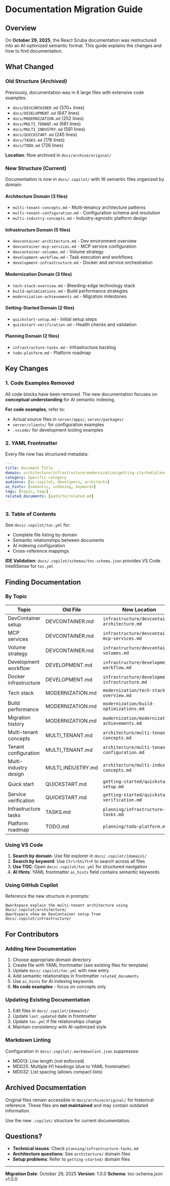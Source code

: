 # Documentation Migration Guide

## Overview

On **October 29, 2025**, the React Scuba documentation was restructured into an AI-optimized semantic format. This guide explains the changes and how to find documentation.

## What Changed

### Old Structure (Archived)

Previously, documentation was in 8 large files with extensive code examples:

- `docs/DEVCONTAINER.md` (370+ lines)
- `docs/DEVELOPMENT.md` (647 lines)
- `docs/MODERNIZATION.md` (252 lines)
- `docs/MULTI_TENANT.md` (681 lines)
- `docs/MULTI_INDUSTRY.md` (561 lines)
- `docs/QUICKSTART.md` (245 lines)
- `docs/TASKS.md` (178 lines)
- `docs/TODO.md` (726 lines)

**Location**: Now archived in `docs/archive/original/`

### New Structure (Current)

Documentation is now in `docs/.copilot/` with 16 semantic files organized by domain:

#### Architecture Domain (3 files)

- `multi-tenant-concepts.md` - Multi-tenancy architecture patterns
- `multi-tenant-configuration.md` - Configuration schema and resolution
- `multi-industry-concepts.md` - Industry-agnostic platform design

#### Infrastructure Domain (5 files)

- `devcontainer-architecture.md` - Dev environment overview
- `devcontainer-mcp-services.md` - MCP service configuration
- `devcontainer-volumes.md` - Volume strategy
- `development-workflow.md` - Task execution and workflows
- `development-infrastructure.md` - Docker and service orchestration

#### Modernization Domain (3 files)

- `tech-stack-overview.md` - Bleeding-edge technology stack
- `build-optimizations.md` - Build performance strategies
- `modernization-achievements.md` - Migration milestones

#### Getting-Started Domain (2 files)

- `quickstart-setup.md` - Initial setup steps
- `quickstart-verification.md` - Health checks and validation

#### Planning Domain (2 files)

- `infrastructure-tasks.md` - Infrastructure backlog
- `todo-platform.md` - Platform roadmap

## Key Changes

### 1. Code Examples Removed

All code blocks have been removed. The new documentation focuses on **conceptual understanding** for AI semantic indexing.

**For code examples**, refer to:
- Actual source files in `server/apps/`, `server/packages/`
- `server/clients/` for configuration examples
- `.vscode/` for development tooling examples

### 2. YAML Frontmatter

Every file now has structured metadata:

```yaml
---
title: Document Title
domain: architecture|infrastructure|modernization|getting-started|planning
category: Specific category
audience: [ai-copilot, developers, architects]
ai_hints: [semantic, indexing, keywords]
tags: [topic, tags]
related_documents: [path/to/related.md]
---
```

### 3. Table of Contents

See `docs/.copilot/toc.yml` for:
- Complete file listing by domain
- Semantic relationships between documents
- AI indexing configuration
- Cross-reference mappings

**IDE Validation**: `docs/.copilot/schemas/toc-schema.json` provides VS Code IntelliSense for `toc.yml`

## Finding Documentation

### By Topic

| Topic | Old File | New Location |
|-------|----------|--------------|
| DevContainer setup | DEVCONTAINER.md | `infrastructure/devcontainer-architecture.md` |
| MCP services | DEVCONTAINER.md | `infrastructure/devcontainer-mcp-services.md` |
| Volume strategy | DEVCONTAINER.md | `infrastructure/devcontainer-volumes.md` |
| Development workflow | DEVELOPMENT.md | `infrastructure/development-workflow.md` |
| Docker infrastructure | DEVELOPMENT.md | `infrastructure/development-infrastructure.md` |
| Tech stack | MODERNIZATION.md | `modernization/tech-stack-overview.md` |
| Build performance | MODERNIZATION.md | `modernization/build-optimizations.md` |
| Migration history | MODERNIZATION.md | `modernization/modernization-achievements.md` |
| Multi-tenant concepts | MULTI_TENANT.md | `architecture/multi-tenant-concepts.md` |
| Tenant configuration | MULTI_TENANT.md | `architecture/multi-tenant-configuration.md` |
| Multi-industry design | MULTI_INDUSTRY.md | `architecture/multi-industry-concepts.md` |
| Quick start | QUICKSTART.md | `getting-started/quickstart-setup.md` |
| Service verification | QUICKSTART.md | `getting-started/quickstart-verification.md` |
| Infrastructure tasks | TASKS.md | `planning/infrastructure-tasks.md` |
| Platform roadmap | TODO.md | `planning/todo-platform.md` |

### Using VS Code

1. **Search by domain**: Use file explorer in `docs/.copilot/{domain}/`
2. **Search by keyword**: Use `Ctrl+Shift+F` to search across all files
3. **Use TOC**: Open `docs/.copilot/toc.yml` for structured navigation
4. **AI Hints**: YAML frontmatter `ai_hints` field contains semantic keywords

### Using GitHub Copilot

Reference the new structure in prompts:

```text
@workspace explain the multi-tenant architecture using docs/.copilot/architecture/
@workspace show me DevContainer setup from docs/.copilot/infrastructure/
```

## For Contributors

### Adding New Documentation

1. Choose appropriate domain directory
2. Create file with YAML frontmatter (see existing files for template)
3. Update `docs/.copilot/toc.yml` with new entry
4. Add semantic relationships in frontmatter `related_documents`
5. Use `ai_hints` for AI indexing keywords
6. **No code examples** - focus on concepts only

### Updating Existing Documentation

1. Edit files in `docs/.copilot/{domain}/`
2. Update `last_updated` date in frontmatter
3. Update `toc.yml` if file relationships change
4. Maintain consistency with AI-optimized style

### Markdown Linting

Configuration in `docs/.copilot/.markdownlint.json` suppresses:
- MD013: Line length (not enforced)
- MD025: Multiple H1 headings (due to YAML frontmatter)
- MD032: List spacing (allows compact lists)

## Archived Documentation

Original files remain accessible in `docs/archive/original/` for historical reference. These files are **not maintained** and may contain outdated information.

Use the new `.copilot/` structure for current documentation.

## Questions?

- **Technical issues**: Check `planning/infrastructure-tasks.md`
- **Architecture questions**: See `architecture/` domain files
- **Setup problems**: Refer to `getting-started/` domain files

---

**Migration Date**: October 29, 2025
**Version**: 1.0.0
**Schema**: toc-schema.json v1.0.0
